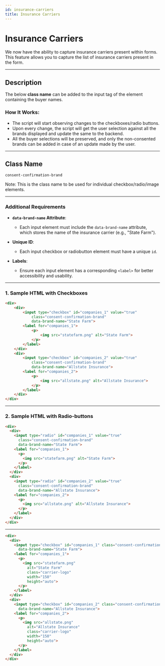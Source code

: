```yaml
---
id: insurance-carriers
title: Insurance Carriers
---
```


# Insurance Carriers

We now have the ability to capture insurance carriers present within forms. This feature allows you to capture the list of insurance carriers present in the form.

---

## Description

The below **class name** can be added to the input tag of the element containing the buyer names. 

### How It Works:
- The script will start observing changes to the checkboxes/radio buttons.
- Upon every change, the script will get the user selection against all the brands displayed and update the same to the backend.
- All the buyer selections will be preserved, and only the non-consented brands can be added in case of an update made by the user.

---

## Class Name
```plaintext
consent-confirmation-brand
```
Note: This is the class name to be used for individual checkbox/radio/image elements.

---

### Additional Requirements

- **`data-brand-name` Attribute**:
  - Each input element must include the `data-brand-name` attribute, which stores the name of the insurance carrier (e.g., "State Farm").
  
- **Unique ID**:
  - Each input checkbox or radiobutton element must have a unique `id`.

- **Labels**:
  - Ensure each input element has a corresponding `<label>` for better accessibility and usability.

---

### 1. Sample HTML with Checkboxes

```html
<div>
    <div>
        <input type="checkbox" id="companies_1" value="true"
            class="consent-confirmation-brand"
            data-brand-name="State Farm">
        <label for="companies_1">
            <p>
                <img src="statefarm.png" alt="State Farm">
            </p>
        </label>
    </div>
    <div>
        <input type="checkbox" id="companies_2" value="true"
            class="consent-confirmation-brand"
            data-brand-name="Allstate Insurance">
        <label for="companies_2">
            <p>
                <img src="allstate.png" alt="Allstate Insurance">
            </p>
        </label>
    </div>
</div>
```

---

### 2. Sample HTML with Radio-buttons
```html
<div>
  <div>
    <input type="radio" id="companies_1" value="true"
      class="consent-confirmation-brand"
      data-brand-name="State Farm">
    <label for="companies_1">
      <p>
        <img src="statefarm.png" alt="State Farm">
      </p>
    </label>
  </div>
  <div>
    <input type="radio" id="companies_2" value="true"
      class="consent-confirmation-brand"
      data-brand-name="Allstate Insurance">
    <label for="companies_2">
      <p>
        <img src="allstate.png" alt="Allstate Insurance">
      </p>
    </label>
  </div>
</div>
```

---

```html
<div>
  <div>
    <input type="checkbox" id="companies_1" class="consent-confirmation-brand"
      data-brand-name="State Farm">
    <label for="companies_1">
      <p>
        <img src="statefarm.png"
          alt="State Farm"
          class="carrier-logo"
          width="150"
          height="auto">
      </p>
    </label>
  </div>
  <div>
    <input type="checkbox" id="companies_2" class="consent-confirmation-brand"
      data-brand-name="Allstate Insurance">
    <label for="companies_2">
      <p>
        <img src="allstate.png"
          alt="Allstate Insurance"
          class="carrier-logo"
          width="150"
          height="auto">
      </p>
    </label>
  </div>
</div>
```



